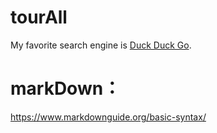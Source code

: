 # tourAll
My favorite search engine is [Duck Duck Go](https://github.com/sicachang/tourAll/blob/4133b9377890233e9c2c92d363b4a34c8026c6d4/sqlite.md "sqlite tour").

# markDown：
https://www.markdownguide.org/basic-syntax/ 

